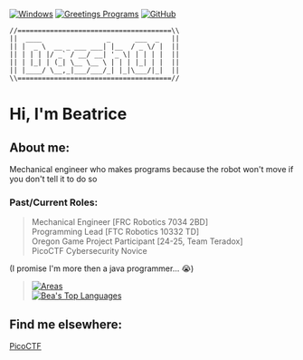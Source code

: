 [![Windows](https://badgen.net/badge/icon/windows?icon=windows&label)](https://microsoft.com/windows/) [![Greetings Programs](https://img.shields.io/badge/Greetings-Program-blue.svg)](https://en.wikipedia.org/wiki/Tron) [![GitHub](https://img.shields.io/badge/--181717?logo=github&logoColor=ffffff)](https://github.com/)
```
//======================================\\
||  ____                _      ___  _   ||
|| |  _ \  __ _ ___ ___| |__  / _ \/ |  ||
|| | | | |/ _` / __/ __| '_ \| | | | |  ||
|| | |_| | (_| \__ \__ \ | | | |_| | |  ||
|| |____/ \__,_|___/___/_| |_|\___/|_|  ||
\\======================================//
```
# Hi, I'm Beatrice
## About me:
Mechanical engineer who makes programs because the robot won't move if you don't tell it to do so
### Past/Current Roles:
> Mechanical Engineer [FRC Robotics 7034 2BD] \
> Programming Lead [FTC Robotics 10332 TD] \
> Oregon Game Project Participant [24-25, Team Teradox] \
> PicoCTF Cybersecurity Novice 

(I promise I'm more then a java programmer... :sob:)
> [![Areas](https://skillicons.dev/icons?i=idea,cpp,java,py,lua,js)](https://skillicons.dev) \
> [![Bea's Top Languages](https://github-readme-stats.vercel.app/api/top-langs/?username=Dassh01&theme=blue-green)](https://github.com/anuraghazra/github-readme-stats)


## Find me elsewhere:
[PicoCTF](https://play.picoctf.org/users/Dassh02)
